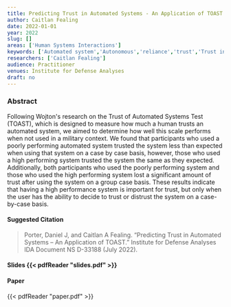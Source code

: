 ```yaml
---
title: Predicting Trust in Automated Systems - An Application of TOAST
author: Caitlan Fealing
date: 2022-01-01
year: 2022
slug: []
areas: ['Human Systems Interactions']
keywords: ['Automated system','Autonomous','reliance','trust','Trust in Automated Systems Test (TOAST)']
researchers: ['Caitlan Fealing']
audience: Practitioner
venues: Institute for Defense Analyses
draft: no
---
```




### Abstract
Following Wojton's research on the Trust of Automated Systems Test (TOAST), which is designed to measure how much a human trusts an automated system, we aimed to determine how well this scale performs when not used in a military context. We found that participants who used a poorly performing automated system trusted the system less than expected when using that system on a case by case basis, however, those who used a high performing system trusted the system the same as they expected. Additionally, both participants who used the poorly performing system and those who used the high performing system lost a significant amount of trust after using the system on a group case basis. These results indicate that having a high performance system is important for trust, but only when the user has the ability to decide to trust or distrust the system on a case-by-case basis.

#### Suggested Citation
> Porter, Daniel J, and Caitlan A Fealing. “Predicting Trust in Automated Systems – An Application of TOAST.” Institute for Defense Analyses IDA Document NS D-33188 (July 2022).

#### Slides {{< pdfReader "slides.pdf" >}}

#### Paper 
 {{< pdfReader "paper.pdf" >}}


